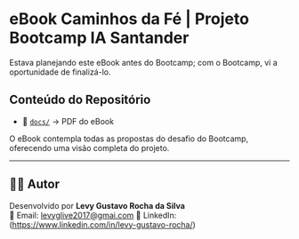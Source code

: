 # eBook Caminhos da Fé | Projeto Bootcamp IA Santander

Estava planejando este eBook antes do Bootcamp; com o Bootcamp, vi a oportunidade de finalizá-lo.

## Conteúdo do Repositório

- 📄 [`docs/`](/docs) → PDF do eBook  

O eBook contempla todas as propostas do desafio do Bootcamp, oferecendo uma visão completa do projeto.

---

## 🙋‍♂️ Autor
Desenvolvido por **Levy Gustavo Rocha da Silva**  
📧 Email: levyglive2017@gmai.com
🔗 LinkedIn: (https://www.linkedin.com/in/levy-gustavo-rocha/)
